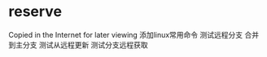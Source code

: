 reserve
=======

Copied in the Internet for later viewing
添加linux常用命令
测试远程分支
合并到主分支
测试从远程更新
测试分支远程获取
